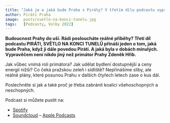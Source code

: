 ```yaml
---
title: "Jaká je a jaká bude Praha s Piráty? V třetím dílu podcastu vypráví Zdeněk Hřib" 
author: Piráti Praha
image: 	posts/svetlo-na-konci-tunelu.jpg
tags:   [Podcasty, Volby 2022]
---
```


**Budoucnost Prahy do uší. Rádi posloucháte reálné příběhy? Třetí díl podcastu PIRÁTI, SVĚTLO NA KONCI TUNELŮ přináší jeden o tom, jaká bude Praha, když ji dále povedou Piráti. A jaká byla v dobách minulých. Vypravěčem není nikdo jiný než primátor Prahy Zdeněk Hřib.**

Jak vůbec vnímá roli primátora? Jak udělat bydlení dostupnější a ceny energií nižší? Co čeká pražskou zeleň i sídliště? Nepřinášíme sliby, ale reálné plány, které posunou Prahu v dalších čtyřech letech zase o kus dál.

Poslechněte si jak a také proč je třeba zabránit koalici všehoschopných a neschopných.

Podcast si můžete pustit na:
- [Spotify](https://spoti.fi/3BfL3Ts)
- [Soundcloud](https://bit.ly/3TQljEf)
– [Apple Podcasts](https://apple.co/3cQmlQ1)